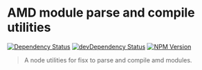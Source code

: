 AMD module parse and compile utilities
========

[![Dependency Status](https://david-dm.org/wuhy/fisx-package.svg)](https://david-dm.org/wuhy/fisx-package) [![devDependency Status](https://david-dm.org/wuhy/fisx-package/dev-status.svg)](https://david-dm.org/wuhy/fisx-package#info=devDependencies) [![NPM Version](https://img.shields.io/npm/v/fisx-package.svg?style=flat)](https://npmjs.org/package/fisx-package)

> A node utilities for fisx to parse and compile amd modules.


